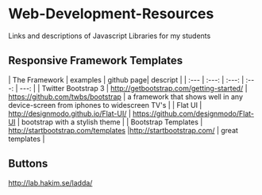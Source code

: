 Web-Development-Resources
=========================

Links and descriptions of Javascript Libraries for my students



## Responsive Framework Templates

| The Framework | examples | github page| descript |
| :--- | :---: | :---: | :---: |  ---: |
| Twitter Bootstrap 3 | http://getbootstrap.com/getting-started/ | https://github.com/twbs/bootstrap | a framework that shows well in any device-screen from iphones to widescreen TV's |
| Flat UI | http://designmodo.github.io/Flat-UI/ | https://github.com/designmodo/Flat-UI | bootstrap with a stylish theme |
| Bootstrap Templates | http://startbootstrap.com/templates |http://startbootstrap.com/ | great templates |

## Buttons
http://lab.hakim.se/ladda/

